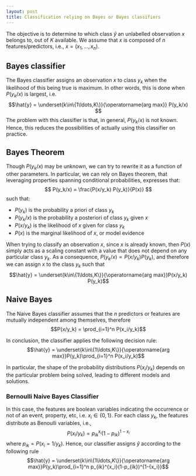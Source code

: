 ```yaml
---
layout: post
title: Classification relying on Bayes or Bayes classifiers
---
```


The objective is to determine to which class $\hat{y}$ an unlabelled observation $x$ belongs to,  out of $K$ available. We assume that $x$ is composed of $n$ features/predictors, i.e., $x=(x_1,\ldots,x_n)$.

## Bayes classifier
The Bayes classifier assigns an observation $x$ to class $y_k$ when the likelihood of this being true is maximum. In other words, this is done when $P(y_k/x)$ is largest, i.e. $$\hat{y} = \underset{k\in\{1\ldots,K\}}{\operatorname{arg max}} P(y_k/x) $$ The problem with this classifier is that, in general, $P(y_k/x)$ is not known. Hence, this reduces the possibilities of actually using this classifier on practice.

## Bayes Theorem

Though $P(y_k/x)$ may be unknown,  we can try to rewrite it as a function of other parameters. In particular, we can rely on Bayes theorem, that leveraging properties spanning conditional probabilities, expresses that: $$ P(y_k/x) = \frac{P(x/y_k) P(y_k)}{P(x)} $$ such that:
   - $P(y_k)$ is the probability a priori of class $y_k$
   - $P(y_k/x)$ is the probability a posteriori of class $y_k$ given $x$
   - $P(x/y_k)$ is the likelihood of $x$ given for class $y_k$
   - $P(x)$ is the marginal likelihood of $x$, or model evidence
 
When trying to classify an observation $x$, since $x$  is already known, then $P(x)$ simply acts as a scaling constant with a value that does not depend on any particular class $y_k$. As a consequence, $P(y_k/x) \propto P(x/y_k) P(y_k)$, and therefore we can assign $x$ to the class $y_k$ such that $$\hat{y} = \underset{k\in\{1\ldots,K\}}{\operatorname{arg max}}P(x/y_k) P(y_k)$$

## Naive Bayes

The Naive Bayes classifier assumes that the $n$ predictors or features are mutually independent among themselves, therefore $$P(x/y_k) = \prod_{i=1}^n P(x_i/y_k)$$

In conclusion, the classifier applies the following decision rule:  $$\hat{y} = \underset{k\in\{1\ldots,K\}}{\operatorname{arg max}}P(y_k)\prod_{i=1}^n P(x_i/y_k)$$

In particular, the shape of the probability distributions $P(x_i/y_k)$ depends on the particular problem being solved, leading to different models and solutions.

### Bernoulli Naive Bayes Classifier

In this case, the features are boolean variables indicating the occurrence or not of an event, property, etc, i.e. $x_i \in \{0,1\}$. For each class $y_k$, the features distribute as Benoulli variables, i.e., $$P(x_i / y_k) = p_{ik}^{x_i}(1-p_{ik})^{1-{x_i}}$$ where $p_{ik} = P(x_i = 1/ y_k)$. Hence, our classifier assigns $\hat{y}$ according to the following rule $$\hat{y} = \underset{k\in\{1\ldots,K\}}{\operatorname{arg max}}P(y_k)\prod_{i=1}^n  p_{ik}^{x_i}(1-p_{ik})^{1-{x_i}}$$
